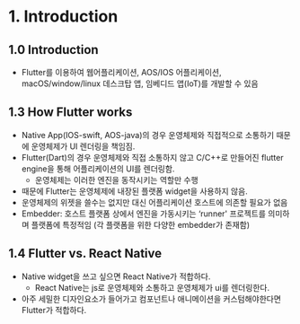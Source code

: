 # 1. Introduction

## 1.0 Introduction
- Flutter를 이용하여 웹어플리케이션, AOS/IOS 어플리케이션, macOS/window/linux 데스크탑 앱, 임베디드 앱(IoT)를 개발할 수 있음

## 1.3 How Flutter works
- Native App(IOS-swift, AOS-java)의 경우 운영체제와 직접적으로 소통하기 때문에 운영체제가 UI 렌더링을 책임짐.
- Flutter(Dart)의 경우 운영체제와 직접 소통하지 않고  C/C++로 만들어진 flutter engine을 통해 어플리케이션의 UI를 렌더링함.
    - 운영체제는 이러한 엔진을 동작시키는 역할만 수행
- 때문에 Flutter는 운영체제에 내장된 플랫폼 widget을 사용하지 않음.
- 운영체제의 위젯을 쓸수는 없지만 대신 어플리케이션 호스트에 의존할 필요가 없음
- Embedder: 호스트 플랫폼 상에서 엔진을 가동시키는 ‘runner' 프로젝트를 의미하며 플랫폼에 특정적임 (각 플랫폼을 위한 다양한 embedder가 존재함)

## 1.4 Flutter vs. React Native
- Native widget을 쓰고 싶으면 React Native가 적합하다.
    - React Native는 js로 운영체제와 소통하고 운영체제가 ui를 렌더링한다.
- 아주 세밀한 디자인요소가 들어가고 컴포넌트나 애니메이션을 커스텀해야한다면 Flutter가 적합하다.